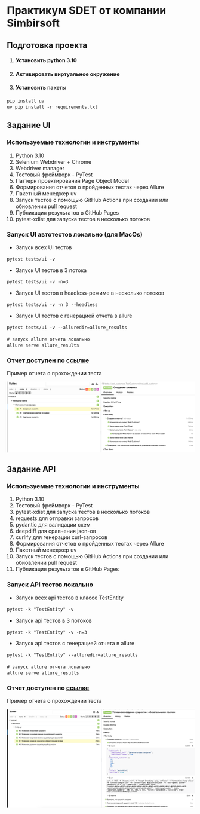 # Практикум SDET от компании Simbirsoft

## Подготовка проекта

1. #### Установить python 3.10
2. #### Активировать виртуальное окружение

3. #### Установить пакеты

```
pip install uv
uv pip install -r requirements.txt
```

## Задание UI

### Используемые технологии и инструменты

1) Python 3.10
2) Selenium Webdriver + Chrome
3) Webdriver manager
4) Тестовый фреймворк - PyTest
5) Паттерн проектирования Page Object Model
6) Формирования отчетов о пройденных тестах через Allure
7) Пакетный менеджер uv
8) Запуск тестов с помощью GitHub Actions при создании или обновлении pull request
9) Публикация результатов в GitHub Pages
10) pytest-xdist для запуска тестов в несколько потоков

### Запуск UI автотестов локально (для MacOs)

* Запуск всех UI тестов

```
pytest tests/ui -v
```

* Запуск UI тестов в 3 потока

```
pytest tests/ui -v -n=3
```

* Запуск UI тестов в headless-режиме в несколько потоков

```
pytest tests/ui -v -n 3 --headless
```

* Запуск UI тестов с генерацией отчета в allure

```
pytest tests/ui -v --alluredir=allure_results

# запуск allure отчета локально
allure serve allure_results
```

### Отчет доступен по [ссылке]("https://sfz111.github.io/SimbirsoftTask/ui-report/")

Пример отчета о прохождении теста

![img.png](img.png)

## Задание API

### Используемые технологии и инструменты

1) Python 3.10
2) Тестовый фреймворк - PyTest
3) pytest-xdist для запуска тестов в несколько потоков
4) requests для отправки запросов
5) pydantic для валидации схем
6) deepdiff для сравнения json-ов
7) curlify для генерации curl-запросов
8) Формирования отчетов о пройденных тестах через Allure
9) Пакетный менеджер uv
10) Запуск тестов с помощью GitHub Actions при создании или обновлении pull request
11) Публикация результатов в GitHub Pages

### Запуск API тестов локально

* Запуск всех api тестов в классе TestEntity

```
pytest -k "TestEntity" -v
```

* Запуск api тестов в 3 потоков

```
pytest -k "TestEntity" -v -n=3
```

* Запуск api тестов с генерацией отчета в allure

```
pytest -k "TestEntity" --alluredir=allure_results

# запуск allure отчета локально
allure serve allure_results
```

### Отчет доступен по [ссылке]("https://sfz111.github.io/SimbirsoftTask/api-report/")

Пример отчета о прохождении теста

![img_2.png](img_2.png)
